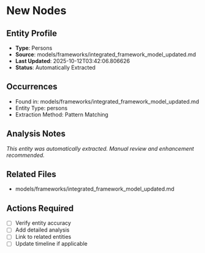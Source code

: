 # New Nodes

## Entity Profile
- **Type**: Persons
- **Source**: models/frameworks/integrated_framework_model_updated.md
- **Last Updated**: 2025-10-12T03:42:06.806626
- **Status**: Automatically Extracted

## Occurrences
- Found in: models/frameworks/integrated_framework_model_updated.md
- Entity Type: persons
- Extraction Method: Pattern Matching

## Analysis Notes
*This entity was automatically extracted. Manual review and enhancement recommended.*

## Related Files
- models/frameworks/integrated_framework_model_updated.md

## Actions Required
- [ ] Verify entity accuracy
- [ ] Add detailed analysis
- [ ] Link to related entities
- [ ] Update timeline if applicable
